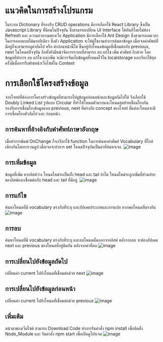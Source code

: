 # แนวคิดในการสร้างโปรแกรม
ในระบบ Dictionary ที่รองรับ CRUD operations มีการเลือกใช้ React Library ซึ่งเป็น Javascript Library ที่นิยมในปัจจุบัน ซึ่งสามารถเปลี่ยน UI Interface ได้ทันทีโดยไม่ต้อง Refresh และ ความสวยงามของเว็บ Application มีการเลือกใช้ Ant Design ซึ่งสามารถลดเวลาในการออกแบบได้มากทีเดียว 
ซึ่งตัว Application จะให้ผู้ใชงานทำการค้นหาข้อมูล เมื่อเจอคำศัพท์ที่มีอยู่ก็จะสามารถดูคำถัดไป หรือ คำก่อนหน้านี้ได้ ขึ้นอยู่กับโหนดข้อมูลที่เชื่อมต่อกับ previous, next ในโหนดปัจจุบัน อีกทั้งยังมีหน้าจัดการระบบที่สามารถ ลบ แก้ไข เพิ่ม คำศัพท์ อีกด้วย 
โดยข้อมูลทีทำการ ลบ แก้ไข และเพิ่ม จะมีการจัดเก็บข้อมูลทั้งหมดไว้ใน localstorage และเรียกใช้ทุกครั้งมีเมื่อการรีเฟรชหน้าเว็บไซต์ใน Context

# การเลือกใช้โครงสร้างข้อมูล
จากโจทย์ที่ต้องการโครงสร้างข้อมูลที่สามารถไปดูข้อมูลก่อนหน้าและข้อมูลถัดไปได้ จึงเลือกใช้ Doubly Linked List รูปแบบ Circular ที่ทำให้โหนดตัวแรกและโหนดสุดท้ายเชื่อมโยงกัน 
รองรับการเชื่อมโยงข้อมูลแบบ previous, next ที่ตรงกับ concept ของโจทย์ ที่แต่ละโหนดจะมีการเชื่อมโยงตัวถัดไป และ ก่อนหน้า.

## การค้นหาที่อ้างอิงกับคำศัพท์ภาษาอังกฤษ
เมื่อทำการพิมพ์ OnChange ก็จะเรียกใช้ function ในการค้นหาคำศัพท์ Vocabulary ที่ใกล้เคียงกันโดยการวนลูป เมื่อเจอจะทำการ set โหนดปัจจุบันเป็นค่าที่ค้นหาเจอ.
![image](https://github.com/dawnyson/Project_Algorithm/assets/127817052/bcc878b0-da6e-4544-9ea9-5c96ab847ac7)

## การเพิ่มข้อมูล
ข้อมูลที่เพิ่ม หากลิสต์ว่าง โหนดใหม่จะเป็นทั้ง head และ tail ถ้าไม่ โหนดใหม่จะถูกเพิ่มที่ส่วนท้ายของลิสต์และเชื่อมต่อกับ head และ tail ที่มีอยู่.
![image](https://github.com/dawnyson/Project_Algorithm/assets/127817052/6b041599-c006-43b7-889d-8ec696a2e71a)

## การแก้ไข
ค้นหาโหนดที่มี vocabulary ตรงกับที่ระบุ และอัปเดตประเภทและการแปล หากพบโหนดที่ตรงกัน
![image](https://github.com/dawnyson/Project_Algorithm/assets/127817052/91467686-d18a-4443-aee5-69dfb6332b54)

## การลบ
ค้นหาโหนดที่มี vocabulary ตรงกับที่ระบุ และลบโหนดนั้นออกจากลิสต์ หลังจากลบ จะต้องอัปเดต next และ previous ของโหนดที่อยู่ติดกัน หลังจากค่าที่ลบ
![image](https://github.com/dawnyson/Project_Algorithm/assets/127817052/32dbed44-0ee8-4ecb-96d6-87d4a75c00c0)

## การเปลี่ยนไปยังข้อมูลถัดไป
เปลี่ยนค่า current ไปยังโหนดที่เชื่อมต่อด้วย next
![image](https://github.com/dawnyson/Project_Algorithm/assets/127817052/a9f909df-5f16-4ee4-961b-d49a11b4f41d)

## การเปลี่ยนไปยังข้อมูลก่อนหน้า
เปลี่ยนค่า current ไปยังโหนดที่เชื่อมต่อด้วย previous
![image](https://github.com/dawnyson/Project_Algorithm/assets/127817052/7add265d-c921-4f8d-a1c1-77cbc5a0d96c)


## เพิ่มเติม
หน้าตาของเว็บไซต์ 
สามารถ Download Code ทำการรันคำสั่ง npm install เพื่อติดตั้ง Node_Module และ รันคำสั่ง npm start เพื่อเปิดดูโปรเจค
![image](https://github.com/dawnyson/Project_Algorithm/assets/127817052/6d249cc2-e55b-4643-8977-84f1a87b14df)
